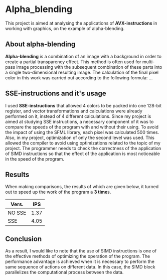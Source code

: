 # Alpha_blending
This project is aimed at analysing the applications of **AVX-instructions** in working with graphics, on the example of alpha-blending.

## About alpha-blending
**Alpha-blending** is a combination of an image with a background in order to create a partial transparency effect.
This method is often used for multi-pass image processing with the subsequent combination of these parts into a single two-dimensional resulting image.
The calculation of the final pixel color in this work was carried out according to the following formula: ...

## SSE-instructions and it's usage
I used **SSE-instructions** that allowed 4 colors to be packed into one 128-bit register, and vector transformations and calculations were already performed on it, instead of 4 different calculations.
Since my project is aimed at studying SSE instructions, a necessary component of it was to compare the speeds of the program with and without their using.
To avoid the impact of using the SFML library, each pixel was calculated 500 times. Also, in my project, optimization of only the second level was used.
This allowed the compiler to avoid using optimizations related to the topic of my project. The programmer needs to check the correctness of the application of SIMD instructions
so that the effect of the application is most noticeable in the speed of the program.

## Results
When making comparisons, the results of which are given below, it turned out to speed up the work of the program a **3 time**s.

| Vers.  |  IPS   |
| ------ | ------ |
| NO SSE |  1.37  | 
| SSE    |  4.05  |


## Conclusion
As a result, I would like to note that the use of SIMD instructions is one of the effective methods of optimizing the operation of the program.
The performance advantage is achieved when it is necessary to perform the same sequence of actions on different data.
In this case, the SIMD block parallelizes the computational process between the data.
